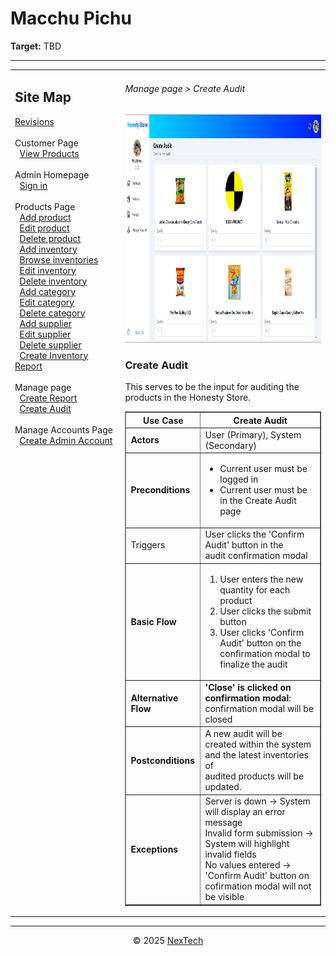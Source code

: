 # Macchu Pichu

**Target:** TBD

---

<table>
  <tr>
    <td valign="top" style="width: 35%;">
      <h2>Site Map</h2>
      <a href="../readme.md">Revisions</a><br><br>
      Customer Page<br>
            &nbsp;&nbsp;<a href="./view-products.md">View Products</a><br><br>     
      Admin Homepage<br>
      &nbsp;&nbsp;<a href="./sign-in.md">Sign in</a><br><br>
      Products Page<br>
      &nbsp;&nbsp;<a href="./add-product.md">Add product</a><br>
      &nbsp;&nbsp;<a href="./edit-product.md">Edit product</a><br>
      &nbsp;&nbsp;<a href="./delete-product.md">Delete product</a><br>
      &nbsp;&nbsp;<a href="./add-inventory.md">Add inventory</a><br>
      &nbsp;&nbsp;<a href="./browse-inventories.md">Browse inventories</a><br>
      &nbsp;&nbsp;<a href="./edit-inventory.md">Edit inventory</a><br>
      &nbsp;&nbsp;<a href="./delete-inventory.md">Delete inventory</a><br>
      &nbsp;&nbsp;<a href="./add-category.md">Add category</a><br>
      &nbsp;&nbsp;<a href="./edit-category.md">Edit category</a><br>
      &nbsp;&nbsp;<a href="./delete-category.md">Delete category</a><br>
      &nbsp;&nbsp;<a href="./add-supplier.md">Add supplier</a><br>
      &nbsp;&nbsp;<a href="./edit-supplier.md">Edit supplier</a><br>
      &nbsp;&nbsp;<a href="./delete-supplier.md">Delete supplier</a><br>
      &nbsp;&nbsp;<a href="./create-inventory-report.md">Create Inventory Report</a><br><br>
      Manage page<br>
      &nbsp;&nbsp;<a href="./create-report.md">Create Report</a><br>
      &nbsp;&nbsp;<a href="./create-audit.md">Create Audit</a><br><br>
      Manage Accounts Page<br>
      &nbsp;&nbsp;<a href="./create-admin-account.md">Create Admin Account</a><br><br>
    </td>
    <td valign="top" >
      <h6> Manage page > Create Audit </h6>
        <img src = "./mock-ups/create-audit.png" width='720' height='365'/>
      <h3>Create Audit</h3>
      <p>This serves to be the input for auditing the products in the Honesty Store.</p>
      <table border="1">
        <tr>
          <th>Use Case</th>
          <th>Create Audit</th>
        </tr>
        <tr>
          <td><b>Actors</b></td>
          <td>User (Primary), System (Secondary)</td>
        </tr>
        <tr>
          <td><b>Preconditions</b></td>
          <td><ul>
            <li>Current user must be logged in</li>
              <li>Current user must be in the Create Audit page</li>
          </ul>
          </td>
        </tr>
        <tr>
          <td>Triggers</td>
          <td>User clicks the 'Confirm Audit' button in the <br>audit confirmation modal </td>
        </tr>
        <tr>
          <td><b>Basic Flow</b></td>
          <td>
            <ol>
              <li>User enters the new quantity for each product</li>
              <li>User clicks the submit button</li>
              <li>User clicks 'Confirm Audit' button on the confirmation modal to <br>
              finalize the audit</li>
            </ol>
          </td>
        </tr>
        <tr>
          <td><b>Alternative Flow</b></td>
          <td>
            <strong>'Close' is clicked on confirmation modal</strong>: confirmation modal will be closed
          </td>
        </tr>
        <tr>
          <td><b>Postconditions</b></td>
          <td>
            A new audit will be created within the system and the latest inventories of <br> 
            audited products will be updated.  
          </td>
        </tr>
        <tr>
          <td><b>Exceptions</b></td>
          <td>Server is down → System will display an error message<br>
           Invalid form submission → System will highlight invalid fields<br>
           No values entered → 'Confirm Audit' button on cofirmation modal will not be visible
          </td>
        </tr>
        </table>
    </td>
  </tr>
</table>

---

<div align="center">
  © 2025 <a href="#">NexTech</a>
</div>
